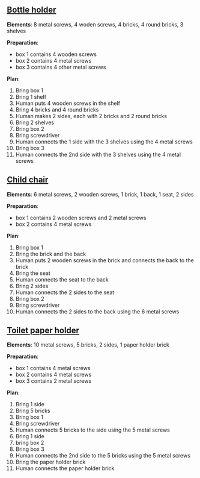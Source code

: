 
## [Bottle holder](https://www.ikea.com/it/it/assembly_instructions/hutten-portabottiglie-9-scomparti-legno-massiccio__AA-49900-4-2.pdf)

**Elements**: 8 metal screws, 4 woden screws, 4 bricks, 4 round bricks, 3 shelves

**Preparation**:

* box 1 contains 4 wooden screws
* box 2 contains 4 metal screws
* box 3 contains 4 other metal screws

**Plan**:

1. Bring box 1
2. Bring 1 shelf
3. Human puts 4 wooden screws in the shelf
4. Bring 4 bricks and 4 round bricks
5. Human makes 2 sides, each with 2 bricks and 2 round bricks
6. Bring 2 shelves
7. Bring box 2
8. Bring screwdriver
9. Human connects the 1 side with the 3 shelves using the 4 metal screws
10. Bring box 3
11. Human connects the 2nd side with the 3 shelves using the 4 metal screws



## [Child chair](https://www.ikea.com/it/it/assembly_instructions/kritter-seggiolina-bianco__AA-377394-3-2.pdf)

**Elements**: 6 metal screws, 2 wooden screws, 1 brick, 1 back, 1 seat, 2 sides

**Preparation**:

* box 1 contains 2 wooden screws and 2 metal screws
* box 2 contains 4 metal screws

**Plan**:

1. Bring box 1
2. Bring the brick and the back
3. Human puts 2 wooden screws in the brick and connects the back to the brick
4. Bring the seat
5. Human connects the seat to the back
6. Bring 2 sides
7. Human connects the 2 sides to the seat
8. Bring box 2
9. Bring screwdriver
10. Human connects the 2 sides to the back using the 6 metal screws


## [Toilet paper holder](https://www.ikea.com/it/it/assembly_instructions/ragrund-porta-carta-igienica-bambu__AA-836617-1-2.pdf)

**Elements**: 10 metal screws, 5 bricks, 2 sides, 1 paper holder brick

**Preparation**:

* box 1 contains 4 metal screws
* box 2 contains 4 metal screws
* box 3 contains 2 metal screws

**Plan**:

1. Bring 1 side
2. Bring 5 bricks
3. Bring box 1
4. Bring screwdriver
5. Human connects 5 bricks to the side using the 5 metal screws
6. Bring 1 side
7. bring box 2
8. Bring box 3
9. Human connects the 2nd side to the 5 bricks using the 5 metal screws
10. Bring the paper holder brick
11. Human connects the paper holder brick